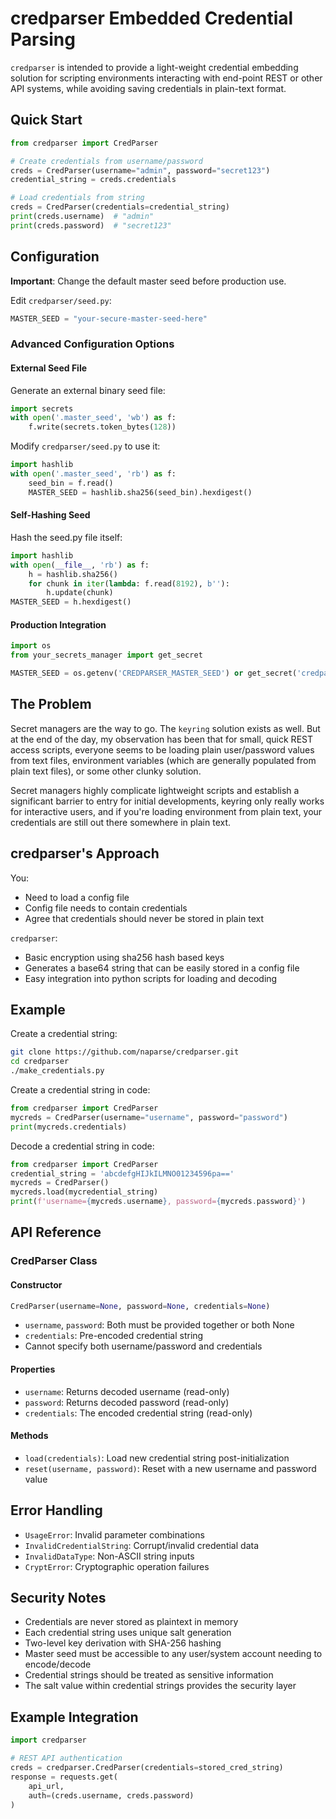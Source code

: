 # credparser Embedded Credential Parsing

`credparser` is intended to provide a light-weight credential embedding solution for scripting environments interacting with end-point REST or other API systems, while avoiding saving credentials in plain-text format.


## Quick Start

```python
from credparser import CredParser

# Create credentials from username/password
creds = CredParser(username="admin", password="secret123")
credential_string = creds.credentials

# Load credentials from string
creds = CredParser(credentials=credential_string)
print(creds.username)  # "admin"
print(creds.password)  # "secret123"
```

## Configuration

**Important**: Change the default master seed before production use.

Edit `credparser/seed.py`:

```python
MASTER_SEED = "your-secure-master-seed-here"
```

### Advanced Configuration Options

#### External Seed File

Generate an external binary seed file:
```python
import secrets
with open('.master_seed', 'wb') as f:
    f.write(secrets.token_bytes(128))
```

Modify `credparser/seed.py` to use it:
```python
import hashlib
with open('.master_seed', 'rb') as f:
    seed_bin = f.read()
    MASTER_SEED = hashlib.sha256(seed_bin).hexdigest()
```

#### Self-Hashing Seed

Hash the seed.py file itself:
```python
import hashlib
with open(__file__, 'rb') as f:
    h = hashlib.sha256()
    for chunk in iter(lambda: f.read(8192), b''):
        h.update(chunk)
MASTER_SEED = h.hexdigest()
```

#### Production Integration

```python
import os
from your_secrets_manager import get_secret

MASTER_SEED = os.getenv('CREDPARSER_MASTER_SEED') or get_secret('credparser_seed')
```

## The Problem

Secret managers are the way to go.  The `keyring` solution exists as well.  But at the end of the day, my observation has been that for small, quick REST access scripts, everyone seems to be loading plain user/password values from text files, environment variables (which are generally populated from plain text files), or some other clunky solution.

Secret managers highly complicate lightweight scripts and establish a significant barrier to entry for initial developments, keyring only really works for interactive users, and if you're loading environment from plain text, your credentials are still out there somewhere in plain text.

## credparser's Approach

You:
- Need to load a config file
- Config file needs to contain credentials
- Agree that credentials should never be stored in plain text

`credparser`:
- Basic encryption using sha256 hash based keys
- Generates a base64 string that can be easily stored in a config file
- Easy integration into python scripts for loading and decoding

## Example

Create a credential string:

```bash
git clone https://github.com/naparse/credparser.git
cd credparser
./make_credentials.py
```

Create a credential string in code:
```python
from credparser import CredParser
mycreds = CredParser(username="username", password="password")
print(mycreds.credentials)
```

Decode a credential string in code:
```python
from credparser import CredParser
credential_string = 'abcdefgHIJkILMNO01234596pa=='
mycreds = CredParser()
mycreds.load(mycredential_string)
print(f'username={mycreds.username}, password={mycreds.password}')
```

## API Reference

### CredParser Class

#### Constructor

```python
CredParser(username=None, password=None, credentials=None)
```

- `username`, `password`: Both must be provided together or both None
- `credentials`: Pre-encoded credential string
- Cannot specify both username/password and credentials

#### Properties

- `username`: Returns decoded username (read-only)
- `password`: Returns decoded password (read-only)
- `credentials`: The encoded credential string (read-only)

#### Methods

- `load(credentials)`: Load new credential string post-initialization
- `reset(username, password)`: Reset with a new username and password value

## Error Handling

- `UsageError`: Invalid parameter combinations
- `InvalidCredentialString`: Corrupt/invalid credential data
- `InvalidDataType`: Non-ASCII string inputs
- `CryptError`: Cryptographic operation failures

## Security Notes

- Credentials are never stored as plaintext in memory
- Each credential string uses unique salt generation
- Two-level key derivation with SHA-256 hashing
- Master seed must be accessible to any user/system account needing to encode/decode
- Credential strings should be treated as sensitive information
- The salt value within credential strings provides the security layer


## Example Integration

```python
import credparser

# REST API authentication
creds = credparser.CredParser(credentials=stored_cred_string)
response = requests.get(
    api_url,
    auth=(creds.username, creds.password)
)
```